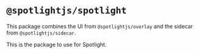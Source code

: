 # `@spotlightjs/spotlight`

This package combines the UI from `@spotlightjs/overlay` and the sidecar from `@spotlightjs/sidecar`.

This is the package to use for Spotlight.
